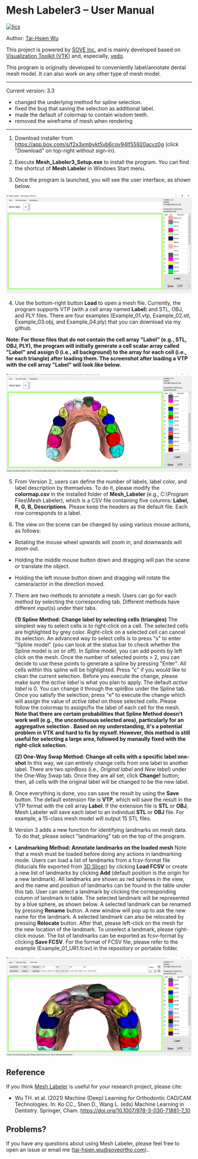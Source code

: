 Mesh Labeler3 – User Manual
==========================

[![lics](https://img.shields.io/badge/license-MIT-blue.svg)](https://en.wikipedia.org/wiki/MIT_License)

Author: [Tai-Hsien Wu](https://github.com/Tai-Hsien)

This project is powered by [SOVE Inc.](https://soveortho.com) and is mainly developed based on [Visualization Toolkit (VTK)](https://vtk.org/) and, especially, [vedo](https://github.com/marcomusy/vedo).

This program is originally developed to conveniently label/annotate dental mesh model. It can also work on any other type of mesh model.

------------
Current version: 3.3

* changed the underlying method for spline selection.
* fixed the bug that saving the selection as additional label.
* made the default of colormap to contain wisdom teeth.
* removed the wireframe of mesh when rendering

------------

1.  Download installer from <https://app.box.com/s/f2x3xmbykt5vb6cov94lf55920acvz0g> (click "Download" on top-right without sign-in).

2.  Execute **Mesh_Labeler3_Setup.exe** to install the program. You can find the shortcut of **Mesh Labeler** in Windows Start menu.
	
3. 	Once the program is launched, you will see the user interface, as shown below.

![Figure 1. The user interface of **Mesh Labeler**](./figure1.jpg)

4.  Use the bottom-right button **Load** to open a mesh file. Currently, the program supports VTP (with a cell array named **Label**) and STL, OBJ, and PLY files. There are four examples (Example_01.vtp, Example_02.stl, Example_03.obj, and Example_04.ply) that you can download via my github.

**Note: For those files that do not contain the cell array "Label" (e.g., STL, OBJ, PLY), the program will initially generate a cell scalar array called "Label" and assign 0 (i.e., all background) to the array for each cell (i.e., for each triangle) after loading them. The screenshot after loading a VTP with the cell array "Label" will look like below.**

![Figure 2. After loading a suitable VTP file, you can see the model in the center of the window.](./figure2.jpg)

5.  From Version 2, users can define the number of labels, label color, and label description by themselves. To do it, please modify  the **colormap.csv** in the installed folder of **Mesh_Labeler** (e.g., C:\Program Files\Mesh Labeler), which is a CSV file containing five columns: **Label, R, G, B, Descriptions**. Please keep the headers as the default file. Each row corresponds to a label.

6.  The view on the scene can be changed by using various mouse actions, as
    follows:

-   Rotating the mouse wheel upwards will zoom in, and downwards will zoom out.

-   Holding the middle mouse button down and dragging will pan the scene or
    translate the object.

-   Holding the left mouse button down and dragging will rotate the camera/actor
    in the direction moved.

7.  There are two methods to annotate a mesh. Users can go for each method by selecting the corresponding tab. Different methods have different input(s) under their tabs.

    **(1) Spline Method: Change label by selecting cells (triangles)**
The simplest way to select cells is to right-click on a cell. The selected cells are highlighted by grey color. Right-click on a selected cell can cancel its selection.
An advanced way to select cells is to press "s" to enter "Spline model" (you can look at the status bar to check whether the Spline model is on or off). In Spline model, you can add points by left click on the mesh. Once the number of selected points > 2, you can decide to use these points to generate a spline by pressing "Enter". All cells within this spline will be highlighted. Press "c" if you would like to clean the current selection. Before you execute the change, please make sure the *active label* is what you plan to apply. The default *active label* is 0. You can change it through the spinBox under the Spline tab.
Once you satisfy the selection, press "e" to execute the change which will assign the value of *active label* on those selected cells. Please follow the colormap to assign/fix the label of each cell for the mesh.
**Note that there are certain probabilities that Spline Method doesn't work well (e.g., the uncontinuous selected area), particularly for an aggregative selection . Based on my understanding, it's a potential problem in VTK and hard to fix by myself. However, this method is still useful for selecting a large area, followed by manaully fixed with the right-click selection.**

    **(2) One-Way Swap Method: Change all cells with a specific label one-shot**
In this way, we can entirely change cells from one label to another label.
There are two spinBoxs (i.e., *Original label* and *New label*) under the One-Way Swap tab. Once they are all set, click **Change!** button; then, all cells with the original label will be changed to be the new label.

8.  Once everything is done, you can save the result by using the **Save** button. The default extension file is **VTP**, which will save the result in the VTP format with the cell array **Label**.
	If the extension file is **STL** or **OBJ**, Mesh Labeler will save each label to an individual **STL** or **OBJ** file. For example, a 15-class mesh model will output 15 STL files.
	
9. Version 3 adds a new function for identifying landmarks on mesh data. To do that, please select "landmarking" tab on the top of the program.

-   **Landmarking Method: Annotate landmarks on the loaded mesh**
Note that a mesh must be loaded before doing any actions in landmarking mode.
Users can load a list of landmarks from a fcsv-format file (fiducials file exported from [3D Slicer](https://www.slicer.org/)) by clicking **Load FCSV** or create a new list of landmarks by clicking **Add** (default position is the origin for a new landmark).
All landmarks are shown as red spheres in the view, and the name and position of landmarks can be found in the table under this tab. User can select a landmark by clicking the corresponding column of landmark in table. The selected landmark will be represented by a blue sphere, as shown below. A selected landmark can be renamed by pressing **Rename** button. A new window will pop up to ask the new name for the landmark. A selected landmark can also be relocated by pressing **Relocate** button. After that, please left-click on the mesh for the new location of the landmark. To unselect a landmark, please right-click mouse. The list of landmarks can be exported as fcsv-format by clicking **Save FCSV**. For the format of FCSV file, please refer to the example (Example_01_UR1.fcsv) in the repository or portable folder.


![Figure 3. The landmarking method in **Mesh Labeler**. The blue and red spheres represented the selected landmark and the rest landmarks in a given list of landmarks.](./figure3.jpg)

Reference
--------
If you think [Mesh Labeler](https://github.com/Tai-Hsien/Mesh_Labeler) is useful for your research project, please cite:

* Wu TH. et al. (2021) Machine (Deep) Learning for Orthodontic CAD/CAM Technologies. In: Ko CC., Shen D., Wang L. (eds) Machine Learning in Dentistry. Springer, Cham. https://doi.org/10.1007/978-3-030-71881-7_10


Problems?
--------

If you have any questions about using Mesh Labeler, please feel free to open an issue or email me (tai-hsien.wu@soveortho.com)..